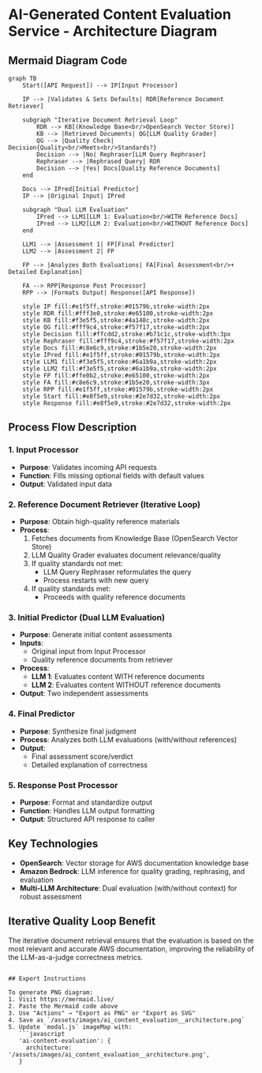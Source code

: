 # AI-Generated Content Evaluation Service - Architecture Diagram

## Mermaid Diagram Code

```mermaid
graph TB
    Start([API Request]) --> IP[Input Processor]

    IP --> |Validates & Sets Defaults| RDR[Reference Document Retriever]

    subgraph "Iterative Document Retrieval Loop"
        RDR --> KB[(Knowledge Base<br/>OpenSearch Vector Store)]
        KB --> |Retrieved Documents| QG[LLM Quality Grader]
        QG --> |Quality Check| Decision{Quality<br/>Meets<br/>Standards?}
        Decision --> |No| Rephraser[LLM Query Rephraser]
        Rephraser --> |Rephrased Query| RDR
        Decision --> |Yes| Docs[Quality Reference Documents]
    end

    Docs --> IPred[Initial Predictor]
    IP --> |Original Input| IPred

    subgraph "Dual LLM Evaluation"
        IPred --> LLM1[LLM 1: Evaluation<br/>WITH Reference Docs]
        IPred --> LLM2[LLM 2: Evaluation<br/>WITHOUT Reference Docs]
    end

    LLM1 --> |Assessment 1| FP[Final Predictor]
    LLM2 --> |Assessment 2| FP

    FP --> |Analyzes Both Evaluations| FA[Final Assessment<br/>+ Detailed Explanation]

    FA --> RPP[Response Post Processor]
    RPP --> |Formats Output| Response([API Response])

    style IP fill:#e1f5ff,stroke:#01579b,stroke-width:2px
    style RDR fill:#fff3e0,stroke:#e65100,stroke-width:2px
    style KB fill:#f3e5f5,stroke:#4a148c,stroke-width:2px
    style QG fill:#fff9c4,stroke:#f57f17,stroke-width:2px
    style Decision fill:#ffcdd2,stroke:#b71c1c,stroke-width:3px
    style Rephraser fill:#fff9c4,stroke:#f57f17,stroke-width:2px
    style Docs fill:#c8e6c9,stroke:#1b5e20,stroke-width:2px
    style IPred fill:#e1f5ff,stroke:#01579b,stroke-width:2px
    style LLM1 fill:#f3e5f5,stroke:#6a1b9a,stroke-width:2px
    style LLM2 fill:#f3e5f5,stroke:#6a1b9a,stroke-width:2px
    style FP fill:#ffe0b2,stroke:#e65100,stroke-width:2px
    style FA fill:#c8e6c9,stroke:#1b5e20,stroke-width:3px
    style RPP fill:#e1f5ff,stroke:#01579b,stroke-width:2px
    style Start fill:#e8f5e9,stroke:#2e7d32,stroke-width:2px
    style Response fill:#e8f5e9,stroke:#2e7d32,stroke-width:2px
```

## Process Flow Description

### 1. Input Processor

- **Purpose**: Validates incoming API requests
- **Function**: Fills missing optional fields with default values
- **Output**: Validated input data

### 2. Reference Document Retriever (Iterative Loop)

- **Purpose**: Obtain high-quality reference materials
- **Process**:
  1. Fetches documents from Knowledge Base (OpenSearch Vector Store)
  2. LLM Quality Grader evaluates document relevance/quality
  3. If quality standards not met:
     - LLM Query Rephraser reformulates the query
     - Process restarts with new query
  4. If quality standards met:
     - Proceeds with quality reference documents

### 3. Initial Predictor (Dual LLM Evaluation)

- **Purpose**: Generate initial content assessments
- **Inputs**:
  - Original input from Input Processor
  - Quality reference documents from retriever
- **Process**:
  - **LLM 1**: Evaluates content WITH reference documents
  - **LLM 2**: Evaluates content WITHOUT reference documents
- **Output**: Two independent assessments

### 4. Final Predictor

- **Purpose**: Synthesize final judgment
- **Process**: Analyzes both LLM evaluations (with/without references)
- **Output**:
  - Final assessment score/verdict
  - Detailed explanation of correctness

### 5. Response Post Processor

- **Purpose**: Format and standardize output
- **Function**: Handles LLM output formatting
- **Output**: Structured API response to caller

## Key Technologies

- **OpenSearch**: Vector storage for AWS documentation knowledge base
- **Amazon Bedrock**: LLM inference for quality grading, rephrasing, and evaluation
- **Multi-LLM Architecture**: Dual evaluation (with/without context) for robust assessment

## Iterative Quality Loop Benefit

The iterative document retrieval ensures that the evaluation is based on the most relevant and accurate AWS documentation, improving the reliability of the LLM-as-a-judge correctness metrics.

````

## Export Instructions

To generate PNG diagram:
1. Visit https://mermaid.live/
2. Paste the Mermaid code above
3. Use "Actions" → "Export as PNG" or "Export as SVG"
4. Save as `/assets/images/ai_content_evaluation__architecture.png`
5. Update `modal.js` imageMap with:
   ```javascript
   'ai-content-evaluation': {
     architecture: '/assets/images/ai_content_evaluation__architecture.png',
   }
````
